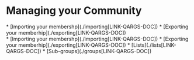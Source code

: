 # Managing your Community

<div class="free">
* [Importing your membershp](./importing[LINK-QARGS-DOC])
* [Exporting your memberhip](./exporting[LINK-QARGS-DOC])
</div>

<div class="sub g4s">
* [Importing your membershp](./importing[LINK-QARGS-DOC])
* [Exporting your memberhip](./exporting[LINK-QARGS-DOC])
* [Lists](./lists[LINK-QARGS-DOC])
* [Sub-groups](./groups[LINK-QARGS-DOC])
</div>

